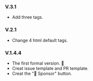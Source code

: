 ### V.3.1
* Add three tags.

### V.2.1
* Change 4 html default tags.

### V.1.4.4
* The first formal version. :rocket:
* Creat issue template and PR template.
* Creat the ":green_heart: Sponsor" button.

